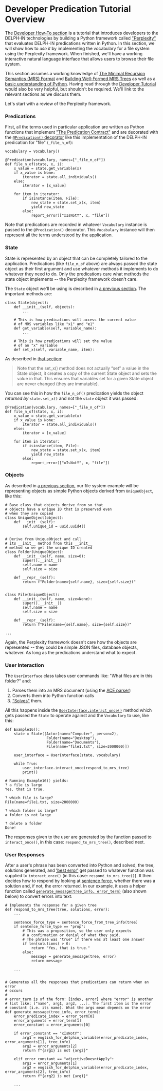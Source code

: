 # Developer Predication Tutorial Overview
The [Developer How-To section](../devhowto/devhowtoOverview) is a tutorial that introduces developers to the DELPH-IN technologies by building a Python framework called ["Perplexity"](https://github.com/EricZinda/Perplexity) that evaluates DELPH-IN predications written in Python. In this section, we will show how to *use it* by implementing the vocabulary for a file system using the Perplexity framework. When finished, we'll have a working interactive natural language interface that allows users to browse their file system.

This section assumes a working knowledge of [The Minimal Recursion Semantics (MRS) Format](../devhowto/devhowtoMRS) and [Building Well-Formed MRS Trees](../devhowto/devhowtoWellFormedTree) as well as a [basic understanding of Python](../devhowto/devhowtoPythonBasics/). Having read through the [Developer Tutorial](../devhowto/devhowtoOverview/) would also be very helpful, but shouldn't be required. We'll link to the relevant sections as we discuss them.
 
Let's start with a review of the Perplexity framework. 

### Predications
First, all the terms used in particular application are written as Python functions that implement ["The Predication Contract"](../devhowto/devhowtoPredicationContract) and are decorated with the [`@Predication()` decorator](../devhowto/devhowtoMRSToPython) like this implementation of the DELPH-IN predication for "file" (`_file_n_of`):

~~~
vocabulary = Vocabulary()

@Predication(vocabulary, names=["_file_n_of"])
def file_n_of(state, x, i):
    x_value = state.get_variable(x)
    if x_value is None:
        iterator = state.all_individuals()
    else:
        iterator = [x_value]

    for item in iterator:
        if isinstance(item, File):
            new_state = state.set_x(x, item)
            yield new_state
        else:
            report_error(["xIsNotY", x, "file"])
~~~

Note that predications are recorded in whatever `Vocabulary` instance is passed to the `@Predication()` decorator. This `Vocabulary` instance will then represent all the terms understood by the application.

### State 
State is represented by an object that can be completely tailored to the application. Predications (like `file_n_of` above) are always passed the state object as their first argument and use whatever methods it implements to do whatever they need to do. Only the predications care what methods the state object implements -- the Perplexity framework doesn't care. 

The `State` object we'll be using is described in [a previous section](../devhowto/devhowtoPythonBasics). The important methods are:

~~~
class State(object):
    def __init__(self, objects):
        ...
    
    # This is how predications will access the current value
    # of MRS variables like "x1" and "e1"
    def get_variable(self, variable_name):
        ...
    
    # This is how predications will set the value
    # of an "x" variable
    def set_x(self, variable_name, item):
~~~

As described in [that section](../devhowto/devhowtoPythonBasics):

> Note that the set_x() method does not actually “set” a value in the State object, it creates a copy of the current State object and sets the value in that. This ensures that variables set for a given State object are never changed (they are immutable).

You can see this in how the `file_n_of()` predication yields the object *returned by* `state.set_x()` and not the `state` object it was passed:

~~~
@Predication(vocabulary, names=["_file_n_of"])
def file_n_of(state, x, i):
    x_value = state.get_variable(x)
    if x_value is None:
        iterator = state.all_individuals()
    else:
        iterator = [x_value]

    for item in iterator:
        if isinstance(item, File):
            new_state = state.set_x(x, item)
            yield new_state
        else:
            report_error(["xIsNotY", x, "file"])
~~~

### Objects
As described in [a previous section](../devhowto/devhowtoPythonBasics), our file system example will be representing objects as simple Python objects derived from `UniqueObject`, like this:

~~~
# Base class that objects derive from so that
# objects have a unique ID that is preserved even
# when they are copied
class UniqueObject(object):
    def __init__(self):
        self.unique_id = uuid.uuid4()


# Derive from UniqueObject and call
# its __init__ method from this __init__
# method so we get the unique ID created
class Folder(UniqueObject):
    def __init__(self, name, size=0):
        super().__init__()
        self.name = name
        self.size = size

    def __repr__(self):
        return f"Folder(name={self.name}, size={self.size})"


class File(UniqueObject):
    def __init__(self, name, size=None):
        super().__init__()
        self.name = name
        self.size = size

    def __repr__(self):
        return f"File(name={self.name}, size={self.size})"
        
...

~~~

Again, the Perplexity framework doesn't care how the objects are represented -- they could be simple JSON files, database objects, whatever. As long as the predications understand what to expect.

### User Interaction
The `UserInterface` class takes user commands like: "What files are in this folder?" and:

1. Parses them into an MRS document (using the [ACE parser](http://sweaglesw.org/linguistics/ace/))
2. Converts them into Python function calls
3. ["Solves"](../devhowto/devhowtoPredicationContract/) them.

All this happens inside the [`UserInterface.interact_once()`](../devhowto/devhowtoWhichParseAndTree/) method which gets passed the `State` to operate against and the `Vocabulary` to use, like this:

~~~
def Example16():
    state = State([Actor(name="Computer", person=2),
                   Folder(name="Desktop"),
                   Folder(name="Documents"),
                   File(name="file1.txt", size=2000000)])

    user_interface = UserInterface(state, vocabulary)

    while True:
        user_interface.interact_once(respond_to_mrs_tree)
        print()
        
# Running Example16() yields:
? a file is large
Yes, that is true.

? which file is large?
File(name=file1.txt, size=2000000)

? which folder is large?
a folder is not large

? delete a folder
Done!
~~~

The responses given to the user are generated by the function passed to `interact_once()`, in this case: `respond_to_mrs_tree()`, described next.

### User Responses
After a user's phrase has been converted into Python and solved, the tree, solutions generated, and ['best error'](../devhowto/devhowtoChoosingWhichFailure/) get passed to whatever function was supplied to `interact_once()` (in this case: `respond_to_mrs_tree()`). It then decides how to respond by looking at [sentence force](../devhowto/devhowtoSentenceForce/), whether there was a solution and, if not, the error returned. In our example, it uses a helper function called [`generate_message(tree_info, error_term)`](../devhowto/devhowtoRobustFailure/) (also shown below) to convert errors into text:

~~~
# Implements the response for a given tree
def respond_to_mrs_tree(tree, solutions, error):
    ...
    
    sentence_force_type = sentence_force_from_tree_info(tree)
    if sentence_force_type == "prop":
        # This was a proposition, so the user only expects
        # a confirmation or denial of what they said.
        # The phrase was "true" if there was at least one answer
        if len(solutions) > 0:
            return "Yes, that is true."
        else:
            message = generate_message(tree, error)
            return message
           
    ...


# Generates all the responses that predications can return when an error
# occurs
#
# error_term is of the form: [index, error] where "error" is another
# list like: ["name", arg1, arg2, ...]. The first item is the error
# constant (i.e. its name). What the args mean depends on the error
def generate_message(tree_info, error_term):
    error_predicate_index = error_term[0]
    error_arguments = error_term[1]
    error_constant = error_arguments[0]

    if error_constant == "xIsNotY":
        arg1 = english_for_delphin_variable(error_predicate_index, error_arguments[1], tree_info)
        arg2 = error_arguments[2]
        return f"{arg1} is not {arg2}"

    elif error_constant == "adjectiveDoesntApply":
        arg1 = error_arguments[1]
        arg2 = english_for_delphin_variable(error_predicate_index, error_arguments[2], tree_info)
        return f"{arg2} is not {arg1}"
        
    ...
~~~
